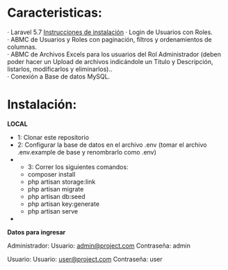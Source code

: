 <h1><b>Caracteristicas:</b></h1>
·         Laravel 5.7 <a href="https://laravel.com/docs/5.7/installation" target="_blank">Instrucciones de instalación</a>
·         Login de Usuarios con Roles. <br>
·         ABMC de Usuarios y Roles con paginación, filtros y ordenamientos de columnas. <br>
·         ABMC de Archivos Excels para los usuarios del Rol Administrador (deben poder hacer un Upload de archivos indicándole un Titulo y Descripción, listarlos, modificarlos y eliminarlos).. <br>
·         Conexión a Base de datos MySQL. <br>
<h1><b>Instalación:</b></h1>

<b>LOCAL</b>
<ul>
	<li>1: Clonar este repositorio</li>
	<li>2: Configurar la base de datos en el archivo .env (tomar el archivo .env.example de base y renombrarlo como .env)</li>
	<li>
		<ul>
			<li> 3: Correr los siguientes comandos:</li>
			<li> composer install</li>
			<li> php artisan storage:link</li>
			<li> php artisan migrate</li>
			<li> php artisan db:seed </li>
			<li> php artisan key:generate</li>
			<li> php artisan serve</li>
		</ul>
	</li>
	<li></li>
</ul>

<b>Datos para ingresar</b>

Administrador:
	Usuario: admin@project.com
	Contraseña: admin

Usuario:
	Usuario: user@project.com
	Contraseña: user